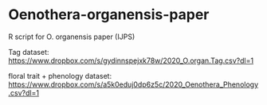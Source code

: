 # Oenothera-organensis-paper
R script for O. organensis paper (IJPS)

Tag dataset: https://www.dropbox.com/s/gydinnspejxk78w/2020_O.organ.Tag.csv?dl=1

floral trait + phenology dataset: https://www.dropbox.com/s/a5k0eduj0dp6z5c/2020_Oenothera_Phenology.csv?dl=1

